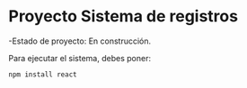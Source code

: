 <h1>Proyecto Sistema de registros</h1>

-Estado de proyecto: En construcción.

Para ejecutar el sistema, debes poner:

```npm install react```
